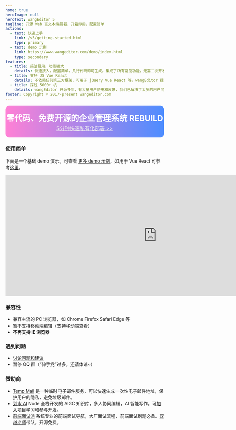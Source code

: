 ```yaml
---
home: true
heroImage: null
heroText: wangEditor 5
tagline: 开源 Web 富文本编辑器，开箱即用，配置简单
actions:
  - text: 快速上手
    link: /v5/getting-started.html
    type: primary
  - text: demo 示例
    link: https://www.wangeditor.com/demo/index.html
    type: secondary
features:
  - title: 简洁易用，功能强大
    details: 快速接入，配置简单，几行代码即可生成。集成了所有常见功能，无需二次开发。在 Vue React 也可以快速接入。
  - title: 支持 JS Vue React
    details: 不依赖任何第三方框架，可用于 jQuery Vue React 等。wangEditor 提供了官方的 Vue React 组件。
  - title: 踩过 5000+ 坑
    details: wangEditor 开源多年，有大量用户使用和反馈，我们已解决了太多的用户问题（详见 github issues）。
footer: Copyright © 2017-present wangeditor.com
---
```


<!-- 赞助 -->
<!-- <div style="border: 1px solid #f1f1f1; position: relative; text-align: center; height: 100px; background: #f9f9f9">
  <a
    href="https://www.huashuiai.com/join?from=wangeditor"
    target="_blank"
    style="display: block; margin-top: 20px; font-size: 24px;"
  >
    前端学 Node 全栈和 AI 开发，可加入【划水AI】项目研发小组
  </a>
  <span style="line-height: 1.8">wangEditor 作者（双越老师）开发，复杂项目，真实上线（非本地 demo），持续维护升级。此处报名有优惠 >></span>
</div> -->
<div style="position: relative; text-align: center; height: 100px; background: linear-gradient(90deg, #ff80d5, #4d8dff); border-radius: 12px">
      <a href="https://getrebuild.com/?utm_medium=editor-25e&hmsr=editor-25e" target="_blank" style="display: block; color: #fff; text-decoration: none">
        <h2 style="font-size: 1.6rem; line-height: 38px; padding-top: 20px; margin: 0; border: 0 none">零代码、免费开源的企业管理系统 REBUILD</h2>
        <span style="font-size: 16px; color: #eee; text-decoration: underline">5分钟快速私有化部署 &gt;&gt;</span>
      </a>
    </div>

### 使用简单

下面是一个基础 demo 演示。可查看 [更多 demo 示例](https://www.wangeditor.com/demo/index.html)，如用于 Vue React 可参考[这里](/v5/for-frame.html)。

<!-- 编辑器 demo -->
<iframe
  style="border: 0; width: 960px; height: 385px; overflow: hidden;"
  src="https://www.wangeditor.com/demo/demo-for-home.html">
</iframe>

### 兼容性

- 兼容主流的 PC 浏览器，如 Chrome Firefox Safari Edge 等
- 暂不支持移动端编辑（支持移动端查看）
- **不再支持 IE 浏览器**

### 遇到问题

- [讨论问题和建议](https://github.com/wangeditor-team/wangEditor/issues)
- 暂停 QQ 群（“伸手党”过多，还请体谅~）

### 赞助商

- [Temp Mail](https://tempmail100.com) 是一种临时电子邮件服务，可以快速生成一次性电子邮件地址，保护用户的隐私，避免垃圾邮件。
- [划水 AI](https://www.huashuiai.com/) Node 全栈开发的 AIGC 知识库，多人协同编辑，AI 智能写作。可[加入](https://www.huashuiai.com/join?from=wangeditor)项目学习和参与开发。
- [前端面试派](https://www.mianshipai.com/) 系统专业的前端面试导航，大厂面试流程，前端面试刷题必备。[双越老师](https://juejin.cn/user/1714893868765373/posts)带队，开源免费。
